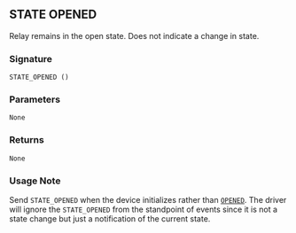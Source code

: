 ## STATE OPENED

Relay remains in the open state. Does not indicate a change in state.


### Signature

`STATE_OPENED ()`


### Parameters

`None`


### Returns

`None`


### Usage Note

Send `STATE_OPENED` when the device initializes rather than [`OPENED`][1]. The driver will ignore the `STATE_OPENED` from the standpoint of events since it is not a state change but just a notification of the current state.


[1]:	https://snap-one.github.io/docs-driverworks-proxyprotocol/#opened